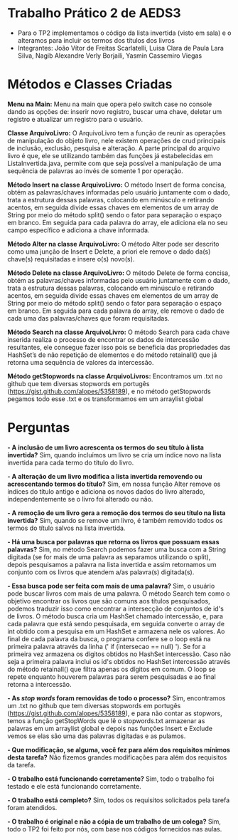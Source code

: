 # Trabalho Prático 2 de AEDS3

- Para o TP2 implementamos o código da lista invertida (visto em sala) e o alteramos para incluir os termos dos títulos dos livros
- Integrantes:  João Vítor de Freitas Scarlatelli, Luisa Clara de Paula Lara Silva, Nagib Alexandre Verly Borjaili, Yasmin Cassemiro Viegas

# Métodos e Classes Criadas

**Menu na Main:** Menu na main que opera pelo switch case no console dando as opções de: inserir novo registro, buscar uma chave, deletar um registro e atualizar um registro para o usuário. 

**Classe ArquivoLivro:** O ArquivoLivro tem a função de reunir as operações de manipulação do objeto livro, nele existem operações de crud principais de inclusão, exclusão, pesquisa e alteração. A parte principal do arquivo livro é que, ele se utilizando também das funções  já estabelecidas em ListaInvertida.java, permite com que seja possível a manipulação de uma sequência de palavras ao invés de somente 1 por operação.

**Método Insert na classe ArquivoLivro:** O método Insert de forma concisa, obtém as palavras/chaves informadas pelo usuário juntamente com o dado, trata a estrutura dessas palavras, colocando em minúsculo e retirando acentos, em seguida divide essas chaves em elementos de um array de String por meio do método split() sendo o fator para separação o espaço em branco. Em seguida para cada palavra do array, ele adiciona ela no seu campo específico e adiciona a chave informada.

**Método Alter na classe ArquivoLivro:** O método Alter pode ser descrito como uma junção de Insert e Delete, a priori ele remove o dado da(s) chave(s) requisitadas e insere o(s) novo(s).

**Método Delete na classe ArquivoLivro:** O método Delete de forma concisa, obtém as palavras/chaves informadas pelo usuário juntamente com o dado, trata a estrutura dessas palavras, colocando em minúsculo e retirando acentos, em seguida divide essas chaves em elementos de um array de String por meio do método split() sendo o fator para separação o espaço em branco. Em seguida para cada palavra do array, ele remove o dado de cada uma das palavras/chaves que foram requisitadas.

**Método Search na classe ArquivoLivro:** O método Search para cada chave inserida realiza o processo de encontrar os dados de intercessão resultantes, ele consegue fazer isso pois se beneficia das propriedades das HashSet’s de não repetição de elementos e do método retainall() que já retorna uma sequência de valores da intercessão.

**Método getStopwords na classe ArquivoLivros:** Encontramos um .txt no github que tem diversas stopwords em portugês (https://gist.github.com/alopes/5358189), e no método getStopwords pegamos todo esse .txt e os transformamos em um arraylist global


# Perguntas

**-   A inclusão de um livro acrescenta os termos do seu título à lista invertida?**
Sim, quando incluímos um livro se cria um índice novo na lista invertida para cada termo do título do livro. 

**-   A alteração de um livro modifica a lista invertida removendo ou acrescentando termos do título?**
Sim, em nossa função Alter remove os índices do título antigo e adiciona os novos dados do livro alterado, independentemente se o livro foi alterado ou não.

**-   A remoção de um livro gera a remoção dos termos do seu título na lista invertida?**
Sim, quando se remove um livro, é também removido todos os termos do título salvos na lista invertida.

**-   Há uma busca por palavras que retorna os livros que possuam essas palavras?**
Sim, no método Search podemos fazer uma busca com a String digitada (se for mais de uma palavra as separamos utilizando o split), depois pesquisamos a palavra na lista invertida e assim retornamos um conjunto com os livros que atendem a/as palavra(s) digitada(s).

**-   Essa busca pode ser feita com mais de uma palavra?**
Sim, o usuário pode buscar livros com mais de uma palavra. O método Search tem como o objetivo encontrar os livros que são comuns aos títulos pesquisados, podemos traduzir isso como encontrar a intersecção de conjuntos de id's de livros. O método busca cria um HashSet chamado intercessão, e, para cada palavra que está sendo pesquisada, em seguida converte o array de int obtido com a pesquisa em um HashSet e armazena nele os valores. Ao final de cada palavra da busca, o programa confere se o loop está na primeira palavra através da linha (' if (intersecao == null) '). Se for a primeira vez armazena os dígitos obtidos no HashSet intercessão. Caso não seja a primeira palavra inclui os id's obtidos no HashSet intercessão através do método retainall() que filtra apenas os dígitos em comum. O loop se repete enquanto houverem palavras para serem pesquisadas e ao final retorna a intercessão.

**-   As _stop words_ foram removidas de todo o processo?**
Sim, encontramos um .txt no github que tem diversas stopwords em portugês (https://gist.github.com/alopes/5358189), e para não contar as stopwors, temos a função getStopWords que lê o stopwords.txt armazenar as palavras em um arraylist global e depois nas funções Insert e Exclude vemos se elas são uma das palavras digitadas e as pulamos.

**-   Que modificação, se alguma, você fez para além dos requisitos mínimos desta tarefa?**
Não fizemos grandes modificações para além dos requisitos da tarefa.

**-   O trabalho está funcionando corretamente?**
Sim, todo o trabalho foi testado e ele está funcionando corretamente.

**-   O trabalho está completo?**
Sim, todos os requisitos solicitados pela tarefa foram atendidos.

**-   O trabalho é original e não a cópia de um trabalho de um colega?**
Sim, todo o TP2 foi feito por nós, com base nos códigos fornecidos nas aulas.
